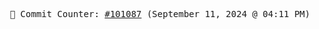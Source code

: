 <p align="center">
    <samp>
        📮 Commit Counter: <a href="https://github.com/Javascript-void0/Javascript-void0/commits/main">#101087</a> (September 11, 2024 @ 04:11 PM)
    </samp>
</p>